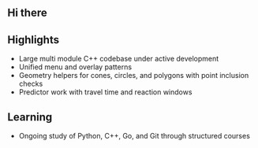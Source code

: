 ## Hi there

## Highlights

* Large multi module C++ codebase under active development  
* Unified menu and overlay patterns
* Geometry helpers for cones, circles, and polygons with point inclusion checks  
* Predictor work with travel time and reaction windows


## Learning

* Ongoing study of Python, C++, Go, and Git through structured courses







